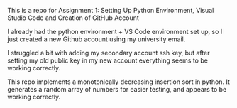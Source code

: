 This is a repo for Assignment 1: Setting Up Python Environment, Visual Studio Code and Creation of GitHub Account

I already had the python environment + VS Code environment set up, so I just created a new Github account using my university email. 

I struggled a bit with adding my secondary account ssh key, but after setting my old public key in my new account everything seems to be working correctly.

This repo implements a monotonically decreasing insertion sort in python. It generates a random array of numbers for easier testing, and appears to be working correctly.
